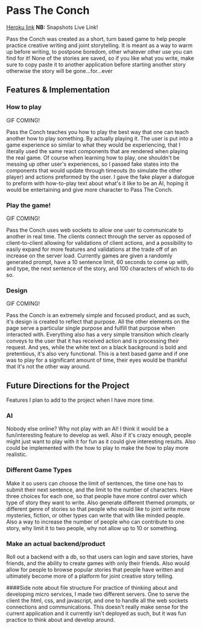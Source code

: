# Pass The Conch

[Heroku link][heroku] **NB:** Snapshots Live Link!

[heroku]: https://passtheconch.herokuapp.com/

Pass the Conch was created as a short, turn based game to help people practice creative writing and joint storytelling. It is meant as a way to warm up before writing, to postpone boredom, other whatever other use you can find for it! None of the stories are saved, so if you like what you write, make sure to copy paste it to another application before starting another story otherwise the story will be gone...for...ever


## Features & Implementation


### How to play

GIF COMING!
<!-- ![photo_layout](./docs/production_readme_photos/photo_layout.png) -->

Pass the Conch teaches you how to play the best way that one can teach another how to play something. By actually playing it. The user is put into a game experience so similar to what they would be experiencing, that I literally used the same react components that are rendered when playing the real game. Of course when learning how to play, one shouldn't be messing up other user's experiences, so I passed fake states into the components that would update through timeouts (to simulate the other player) and actions preformed by the user. I gave the fake player a dialogue to preform with how-to-play text about what's it like to be an AI, hoping it would be entertaining and give more character to Pass The Conch.

### Play the game!

GIF COMING!
<!-- ![photo_layout](./docs/production_readme_photos/photo_layout.png) -->

Pass the Conch uses web sockets to allow one user to communicate to another in real time. The clients connect through the server as opposed of client-to-client allowing for validations of client actions, and a possibility to easily expand for more features and validations at the trade off of an increase on the server load. Currently games are given a randomly generated prompt, have a 10 sentence limit, 60 seconds to come up with, and type, the next sentence of the story, and 100 characters of which to do so.

### Design

GIF COMING!
<!-- ![photo_layout](./docs/production_readme_photos/photo_layout.png) -->

Pass the Conch is an extremely simple and focused product, and as such, it's design is created to reflect that purpose. All the other elements on the page serve a particular single purpose and fulfill that purpose when interacted with. Everything also has a very simple transition which clearly conveys to the user that it has received action and is processing their request.  And yes, while the white text on a black background is bold and pretentious, it's also very functional. This is a text based game and if one was to play for a significant amount of time, their eyes would be thankful that it's not the other way around.



## Future Directions for the Project
Features I plan to add to the project when I have more time.

### AI
Nobody else online? Why not play with an AI! I think it would be a fun/interesting feature to develop as well. Also if it's crazy enough, people might just want to play with it for fun as it could give interesting results. Also could be implemented with the how to play to make the how to play more realistic.

### Different Game Types
Make it so users can choose the limit of sentences, the time one has to submit their next sentence, and the limit to the number of characters. Have three choices for each one, so that people have more control over which type of story they want to write. Also generate different themed prompts, or different genre of stories so that people who would like to joint write more mysteries, fiction, or other types can write that with like minded people. Also a way to increase the number of people who can contribute to one story, why limit it to two people, why not allow up to 10 or something.

### Make an actual backend/product
Roll out a backend with a db, so that users can login and save stories, have friends, and the ability to create games with only their friends. Also would allow for people to browse popular stories that people have written and ultimately become more of a platform for joint creative story telling.


####Side note about file structure
For practice of thinking about and developing micro services, I made two different servers. One to serve the client the html, css, and javascript, and one to handle all the web sockets connections and communications. This doesn't really make sense for the current application and it currently isn't deployed as such, but it was fun practice to think about and develop around.
